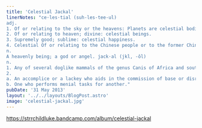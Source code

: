 ```yaml
---
title: 'Celestial Jackal'
linerNotes: "ce·les·tial (suh-les-tee-ul)
adj.
1. Of or relating to the sky or the heavens: Planets are celestial bodies.
2. Of or relating to heaven; divine: celestial beings.
3. Supremely good; sublime: celestial happiness.
4. Celestial Of or relating to the Chinese people or to the former Chinese Empire.
n.
A heavenly being; a god or angel. jack·al (jkl, -ôl)
n.
1. Any of several doglike mammals of the genus Canis of Africa and southern Asia that are mainly foragers feeding on plants, small animals, and occasionally carrion.
2.
a. An accomplice or a lackey who aids in the commission of base or disreputable acts.
b. One who performs menial tasks for another."
pubDate: '31 May 2013'
layout: '../../layouts/BlogPost.astro'
image: 'celestial-jackal.jpg'
---
```


https://strrchildluke.bandcamp.com/album/celestial-jackal
